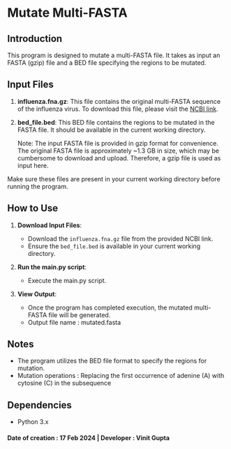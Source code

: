 # Mutate Multi-FASTA

## Introduction

This program is designed to mutate a multi-FASTA file. It takes as input an FASTA (gzip) file and a BED file specifying the regions to be mutated.

## Input Files

1. **influenza.fna.gz**: This file contains the original multi-FASTA sequence of the influenza virus. To download this file, please visit the [NCBI link](https://ftp.ncbi.nlm.nih.gov/genomes/INFLUENZA/).

2. **bed_file.bed**: This BED file contains the regions to be mutated in the FASTA file. It should be available in the current working directory.

   Note: The input FASTA file is provided in gzip format for convenience. The original FASTA file is approximately ~1.3 GB in size, which may be cumbersome to download and upload. Therefore, a gzip file is used as input here.

Make sure these files are present in your current working directory before running the program.

## How to Use

1. **Download Input Files**:
   - Download the `influenza.fna.gz` file from the provided NCBI link.
   - Ensure the `bed_file.bed` is available in your current working directory.

2. **Run the main.py script**:
   - Execute the main.py script.

3. **View Output**:
   - Once the program has completed execution, the mutated multi-FASTA file will be generated.
   - Output file name : mutated.fasta

## Notes

- The program utilizes the BED file format to specify the regions for mutation.
- Mutation operations : Replacing the first occurrence of adenine (A) with cytosine (C) in the subsequence

## Dependencies

- Python 3.x

#### Date of creation : 17 Feb 2024 | Developer : Vinit Gupta
